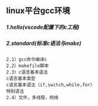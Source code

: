 ## linux平台gcc环境

##### 1.hello(vscode配置下的c工程)
##### 2.standard(标准c语法与make)
    2.1）gcc命令编译c
    2.2）makefile脚本
    2.3）c语言基本语法
    c语言基本类型
    c语言基本语法（if,switch,while,for）
    特别语法
    2.4）文件，多线程，网络

